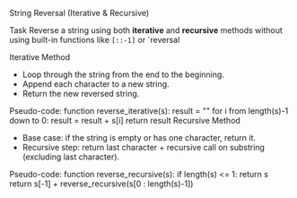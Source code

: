  String Reversal (Iterative & Recursive)

 Task
Reverse a string using both **iterative** and **recursive** methods without using built-in functions like `[::-1]` or `reversal

 Iterative Method
- Loop through the string from the end to the beginning.
- Append each character to a new string.
- Return the new reversed string.

Pseudo-code:
function reverse_iterative(s):
result = ""
for i from length(s)-1 down to 0:
result = result + s[i]
return result
Recursive Method
- Base case: if the string is empty or has one character, return it.
- Recursive step: return last character + recursive call on substring (excluding last character).

Pseudo-code:
function reverse_recursive(s):
if length(s) <= 1:
return s
return s[-1] + reverse_recursive(s[0 : length(s)-1])
